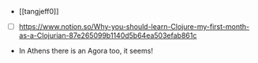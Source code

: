 - [[tangjeff0]]
- [ ] https://www.notion.so/Why-you-should-learn-Clojure-my-first-month-as-a-Clojurian-87e265099b1140d5b64ea503efab861c
- In Athens there is an Agora too, it seems!
